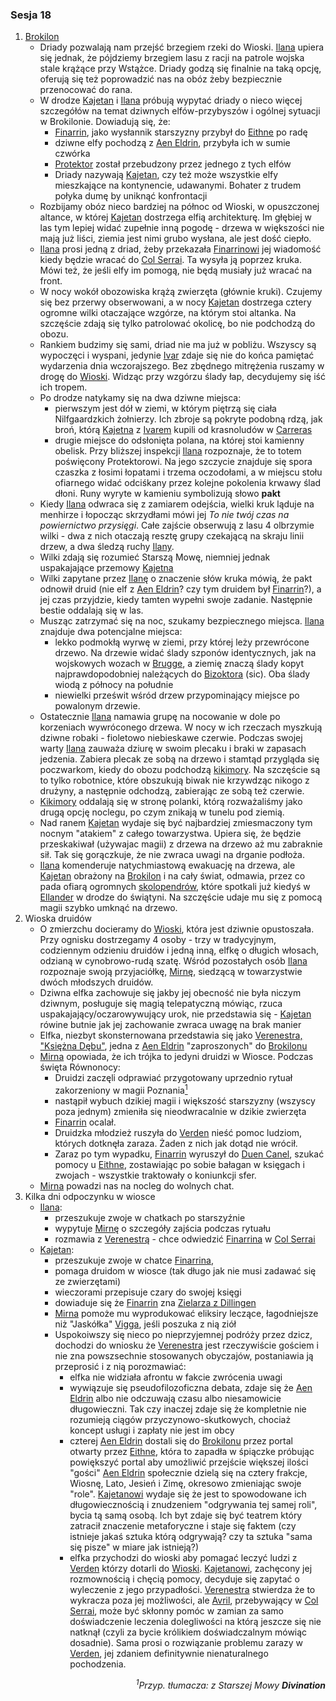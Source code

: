 ### Sesja 18
1. [Brokilon](#l_brokilon)
	* Driady pozwalają nam przejść brzegiem rzeki do Wioski. [Ilana](#p_ilana) upiera się jednak, że pójdziemy brzegiem lasu z racji na patrole wojska stale krążące przy Wstążce. Driady godzą się finalnie na taką opcję, oferują się też poprowadzić nas na obóz żeby bezpiecznie przenocować do rana. 
	* W drodze [Kajetan](#p_kajetan) i [Ilana](#p_ilana) próbują wypytać driady o nieco więcej szczegółów na temat dziwnych elfów-przybyszów i ogólnej sytuacji w Brokilonie. Dowiadują się, że:
		* [Finarrin](#p_druid_finarrin), jako wysłannik starszyzny przybył do [Eithne](#p_eithne) po radę
		* dziwne elfy pochodzą z [Aen Eldrin](#r_aen_eldrin), przybyła ich w sumie czwórka
		* [Protektor](#b_bizoktor) został przebudzony przez jednego z tych elfów
		* Driady nazywają [Kajetan](#p_kajetan), czy też może wszystkie elfy mieszkające na kontynencie, udawanymi. Bohater z trudem połyka dumę by uniknąć konfrontacji
	* Rozbijamy obóz nieco bardziej na północ od Wioski, w opuszczonej altance, w której [Kajetan](#p_kajetan) dostrzega elfią architekturę. Im głębiej w las tym lepiej widać zupełnie inną pogodę - drzewa w większości nie mają już liści, ziemia jest nimi grubo wysłana, ale jest dość ciepło.
	* [Ilana](#p_ilana) prosi jedną z driad, żeby przekazała [Finarrinowi](#p_druid_finarrin) jej wiadomość kiedy będzie wracać do [Col Serrai](#l_col_serrai). Ta wysyła ją poprzez kruka. Mówi też, że jeśli elfy im pomogą, nie będą musiały już wracać na front.
	* W nocy wokół obozowiska krążą zwierzęta (głównie kruki). Czujemy się bez przerwy obserwowani, a w nocy [Kajetan](#p_kajetan) dostrzega cztery ogromne wilki otaczające wzgórze, na którym stoi altanka. Na szczęście zdają się tylko patrolować okolicę, bo nie podchodzą do obozu.
	* Rankiem budzimy się sami, driad nie ma już w pobliżu. Wszyscy są wypoczęci i wyspani, jedynie [Ivar](#p_ivar) zdaje się nie do końca pamiętać wydarzenia dnia wczorajszego. Bez zbędnego mitrężenia ruszamy w drogę do [Wioski](#l_wioska). Widząc przy wzgórzu ślady łap, decydujemy się iść ich tropem.
	* Po drodze natykamy się na dwa dziwne miejsca:
		* pierwszym jest dół w ziemi, w którym piętrzą się ciała Nilfgaardzkich żołnierzy. Ich zbroje są pokryte podobną rdzą, jak broń, którą [Kajetna](#p_kajetan) z [Ivarem](#p_ivar) kupili od krasnoludów w [Carreras](#l_carreras)
		* drugie miejsce do odsłonięta polana, na której stoi kamienny obelisk. Przy bliższej inspekcji [Ilana](#p_ilana) rozpoznaje, że to totem poświęcony Protektorowi. Na jego szczycie znajduje się spora czaszka z łosimi łopatami i trzema oczodołami, a w miejscu stołu ofiarnego widać odciśkany przez kolejne pokolenia krwawy ślad dłoni. Runy wyryte w kamieniu symbolizują słowo **pakt**
	* Kiedy [Ilana](#p_ilana) odwraca się z zamiarem odejścia, wielki kruk ląduje na menhirze i łopocząc skrzydłami mówi jej *To nie twój czas na powiernictwo przysięgi*. Całe zajście obserwują z lasu 4 olbrzymie wilki - dwa z nich otaczają resztę grupy czekającą na skraju linii drzew, a dwa śledzą ruchy [Ilany](#p_ilana).
	* Wilki zdają się rozumieć Starszą Mowę, niemniej jednak uspakajające przemowy [Kajetna](#p_kajetan) 
	* Wilki zapytane przez [Ilanę](#p_ilana) o znaczenie słów kruka mówią, że pakt odnowił druid (nie elf z [Aen Eldrin](#r_aen_eldrin)? czy tym druidem był [Finarrin](#p_druid_finarrin)?), a jej czas przyjdzie, kiedy tamten wypełni swoje zadanie. Następnie bestie oddalają się w las.
	* Musząc zatrzymać się na noc, szukamy bezpiecznego miejsca. [Ilana](#p_ilana) znajduje dwa potencjalne miejsca:
		* lekko podmokłą wyrwę w ziemi, przy której leży przewrócone drzewo. Na drzewie widać ślady szponów identycznych, jak na wojskowych wozach w [Brugge](#l_m_brugge), a ziemię znaczą ślady kopyt najprawdopodobniej należących do [Bizoktora](#b_bizoktor) (sic). Oba ślady wiodą z północy na południe
		* niewielki prześwit wśród drzew przypominający miejsce po powalonym drzewie.
	* Ostatecznie [Ilana](#p_ilana) namawia grupę na nocowanie w dole po korzeniach wywróconego drzewa. W nocy w ich rzeczach myszkują dziwne robaki - fioletowo niebieskawe czerwie. Podczas swojej warty [Ilana](#p_ilana) zauważa dziurę w swoim plecaku i braki w zapasach jedzenia. Zabiera plecak ze sobą na drzewo i stamtąd przygląda się poczwarkom, kiedy do obozu podchodzą [kikimory](#b_kikimora). Na szczęście są to tylko robotnice, które obszukują biwak nie krzywdząc nikogo z drużyny, a następnie odchodzą, zabierając ze sobą też czerwie.
	* [Kikimory](#b_kikimora) oddalają się w stronę polanki, którą rozważaliśmy jako drugą opcję noclegu, po czym znikają w tunelu pod ziemią.
	* Nad ranem [Kajetan](#p_kajetan) wydaje się być najbardziej zmiesmaczony tym nocnym "atakiem" z całego towarzystwa. Upiera się, że będzie przeskakiwał (używajac magii) z drzewa na drzewo aż mu zabraknie sił. Tak się gorączkuje, że nie zwraca uwagi na drganie podłoża.
	* [Ilana](#p_ilana) komenderuje natychmiastową ewakuację na drzewa, ale [Kajetan](#p_kajetan) obrażony na [Brokilon](#l_brokilion) i na cały świat, odmawia, przez co pada ofiarą ogromnych [skolopendrów](#b_stonoga), które spotkali już kiedyś w [Ellander](#l_ellander) w drodze do świątyni. Na szczęście udaje mu się z pomocą magii szybko umknąć na drzewo.
2. Wioska druidów
	* O zmierzchu docieramy do [Wioski](#l_wioski), która jest dziwnie opustoszała. Przy ognisku dostrzegamy 4 osoby - trzy w tradycyjnym, codziennym odzieniu druidów i jedną inną, elfkę o długich włosach, odzianą w cynobrowo-rudą szatę. Wśród pozostałych osób [Ilana](#p_ilana) rozpoznaje swoją przyjaciółkę, [Mirnę](#p_mirna), siedzącą w towarzystwie dwóch młodszych druidów.
	* Dziwna elfka zachowuje się jakby jej obecność nie była niczym dziwnym, posługuje się magią telepatyczną mówiąc, rzuca uspakajający/oczarowywujący urok, nie przedstawia się - [Kajetan](#p_kajetan) rówine butnie jak jej zachowanie zwraca uwagę na brak manier
	* Elfka, niezbyt skonsternowana przedstawia się jako [Verenestra, "Księżna Dębu"](#p_verenestra), jedna z [Aen Eldrin](r_aen_eldrin) "zaproszonych" do [Brokilonu](#l_brokilon)
	* [Mirna](#p_mirna) opowiada, że ich trójka to jedyni druidzi w Wiosce. Podczas święta Równonocy:
		* Druidzi zaczęli odprawiać przygotowany uprzednio rytuał zakorzeniony w magii Poznania[<sup>1</sup>](#ad1)
		* nastąpił wybuch dzikiej magii i większość starszyzny (wszyscy poza jednym) zmieniła się nieodwracalnie w dzikie zwierzęta
		* [Finarrin](#p_druid_finarrin) ocalał.
		* Druidzka młodzież ruszyła do [Verden](#l_verden) nieść pomoc ludziom, których dotknęła zaraza. Żaden z nich jak dotąd nie wrócił.
		* Zaraz po tym wypadku, [Finarrin](#p_druid_finarrin) wyruszył do [Duen Canel](#l_duen_canel), szukać pomocy u [Eithne](#p_eithne), zostawiając po sobie bałagan w księgach i zwojach - wszystkie traktowały o koniunkcji sfer.
	* [Mirna](#p_mirna) powadzi nas na nocleg do wolnych chat.
3. Kilka dni odpoczynku w wiosce
	* [Ilana](#p_ilana):
		* przeszukuje zwoje w chatkach po starszyźnie
		* wypytuje [Mirnę](#p_mirna) o szczegóły zajścia podczas rytuału
		* rozmawia z [Verenestrą](#p_verenestra) - chce odwiedzić [Finarrina](#p_druid_finarrin) w [Col Serrai](#l_col_serrai)
	* [Kajetan](#p_kajetan):
		* przeszukuje zwoje w chatce [Finarrina](#p_druid_finarrin),
		* pomaga druidom w wiosce (tak długo jak nie musi zadawać się ze zwierzętami)
		* wieczorami przepisuje czary do swojej księgi
		* dowiaduje się że [Finarrin](#p_druid_finarrin) zna [Zielarza z Dillingen](#p_zielarz)
		* [Mirna](#p_mirna) pomoże mu wyprodukować eliksiry leczące, łagodniejsze niż "Jaskółka" [Vigga](#p_viggo_regner), jeśli poszuka z nią ziół
		* Uspokoiwszy się nieco po nieprzyjemnej podróży przez dzicz, dochodzi do wniosku że [Verenestra](#p_verenestra) jest rzeczywiście gościem i nie zna powszsechnie stosowanych obyczajów, postaniawia ją przeprosić i z nią porozmawiać:
			* elfka nie widziała afrontu w fakcie zwrócenia uwagi
			* wywiązuje się pseudofilozoficzna debata, zdaje się że [Aen Eldrin](#r_aen_eldrin) albo nie odczuwają czasu albo niesamowicie długowieczni. Tak czy inaczej zdaje się że kompletnie nie rozumieją ciągów przyczynowo-skutkowych, chociaż koncept usługi i zapłaty nie jest im obcy
			* czterej [Aen Eldrin](#r_aen_eldrin) dostali się do [Brokilonu](#l_brokilon) przez portal otwarty przez [Eithne](#p_eithne), która to zapadła w śpiączke próbując powiększyć portal aby umożliwić przejście większej ilości "gości"
			[Aen Eldrin](#r_aen_eldrin) społecznie dzielą się na cztery frakcje, Wiosnę, Lato, Jesień i Zimę, okresowo zmieniając swoje "role". [Kajetanowi](#p_kajetan) wydaje się że jest to spowodowane ich długowiecznością i znudzeniem "odgrywania tej samej roli", bycia tą samą osobą. Ich byt zdaje się być teatrem który zatracił znaczenie metaforyczne i staje się faktem (czy istnieje jakaś sztuka którą odgrywają? czy ta sztuka "sama się pisze" w miare jak istnieją?)
			* elfka przychodzi do wioski aby pomagać leczyć ludzi z [Verden](#l_verden) którzy dotarli do [Wioski](#l_wioska). [Kajetanowi](#p_kajetan), zachęcony jej rozmownością i chęcią pomocy, decyduje się zapytać o wyleczenie z jego przypadłości. [Verenestra](#p_verenestra) stwierdza że to wykracza poza jej możliwości, ale [Avril](#p_avril), przebywający w [Col Serrai](#l_col_serrai), może być skłonny pomóc w zamian za samo doświadczenie leczenia dolegliwości na którą jeszcze się nie natknął (czyli za bycie królikiem doświadczalnym mówiąc dosadnie). Sama prosi o rozwiązanie problemu zarazy w [Verden](#l_verden), jej zdaniem definitywnie nienaturalnego pochodzenia.
<div align="right"><i><a id='ad1'></a><sup>1</sup>Przyp. tłumacza: z Starszej Mowy <b>Divination</b></i></div>